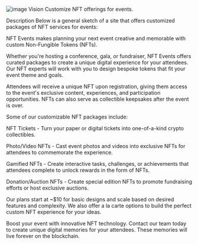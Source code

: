![image](https://github.com/FucktheKingcode/NFT-s-Event/assets/112191530/6bfe154a-20db-47bb-a5f8-e7e453ecaa43)
Vision
Customize NFT offerings for events.

Description
Below is a general sketch of a site that offers customized packages of NFT services for events:

NFT Events makes planning your next event creative and memorable with custom Non-Fungible Tokens (NFTs).

Whether you're hosting a conference, gala, or fundraiser, NFT Events offers curated packages to create a unique digital experience for your attendees. Our NFT experts will work with you to design bespoke tokens that fit your event theme and goals.

Attendees will receive a unique NFT upon registration, giving them access to the event's exclusive content, experiences, and participation opportunities. NFTs can also serve as collectible keepsakes after the event is over.

Some of our customizable NFT packages include:

NFT Tickets - Turn your paper or digital tickets into one-of-a-kind crypto collectibles.

Photo/Video NFTs - Cast event photos and videos into exclusive NFTs for attendees to commemorate the experience.

Gamified NFTs - Create interactive tasks, challenges, or achievements that attendees complete to unlock rewards in the form of NFTs.

Donation/Auction NFTs - Create special edition NFTs to promote fundraising efforts or host exclusive auctions.

Our plans start at ~$10 for basic designs and scale based on desired features and complexity. We also offer a la carte options to build the perfect custom NFT experience for your ideas.

Boost your event with innovative NFT technology. Contact our team today to create unique digital memories for your attendees. These memories will live forever on the blockchain.
